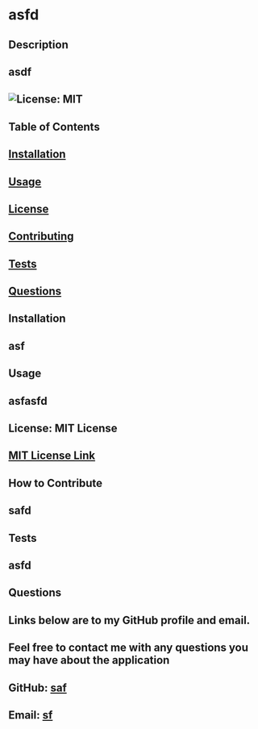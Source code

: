 # asfd
  ## Description
  ## asdf
  ## ![License: MIT](https://img.shields.io/badge/License-MIT-yellow.svg) 

  ## Table of Contents
  ## [Installation](#installation)
  ## [Usage](#usage)
  ## [License](#license)
  ## [Contributing](#contributing)
  ## [Tests](#tests)
  ## [Questions](#questions)

  ## <a name = 'installation'></a>
  ## Installation
  ## asf

  ## <a name = 'usage'></a>
  ## Usage
  ## asfasfd

  ## <a name = 'license'></a>
  ## License: MIT License
  ## [MIT License Link](https://opensource.org/licenses/MIT)

  ## <a name = 'contributing'></a>
  ## How to Contribute
  ## safd

  ## <a name = 'tests'></a>
  ## Tests
  ## asfd

  ## <a name = 'questions'></a>
  ## Questions
  ## Links below are to my GitHub profile and email.
  ## Feel free to contact me with any questions you may have about the application
  ## GitHub: [saf](https://www.github.com/saf)
  ## Email: [sf](mailto:sf)


